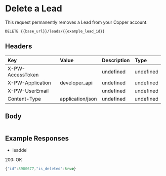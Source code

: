 # Delete a Lead

This request permanently removes a Lead from your Copper account.

`DELETE {{base_url}}/leads/{{example_lead_id}}`

## Headers

| Key | Value | Description | Type |
| :--- | :--- | :--- | :--- |
| X-PW-AccessToken |  | undefined | undefined |
| X-PW-Application | developer\_api | undefined | undefined |
| X-PW-UserEmail |  | undefined | undefined |
| Content-Type | application/json | undefined | undefined |

## Body

```text

```

## Example Responses

* leaddel

200: OK

```javascript
{"id":8900677,"is_deleted":true}
```

